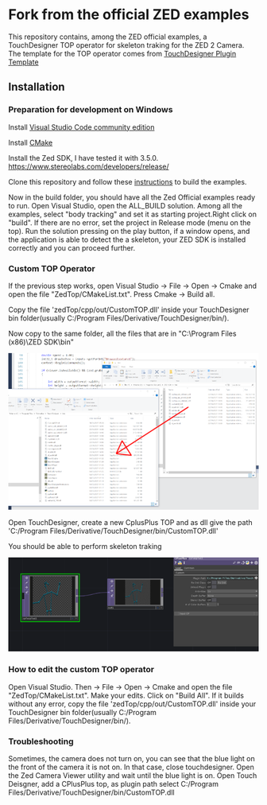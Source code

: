  # Fork from the official ZED examples
 
 This repository contains, among the ZED official examples, a TouchDesigner TOP operator for skeleton traking for the ZED 2 Camera. The template for the TOP operator comes from [TouchDesigner Plugin Template](https://github.com/satoruhiga/TouchDesigner-Plugin-Template)

 ## Installation

 ### Preparation for development on Windows
 
 Install [Visual Studio Code community edition](https://visualstudio.microsoft.com/thank-you-downloading-visual-studio/?sku=Community&rel=16)
 
 Install [CMake](https://cmake.org/runningcmake/)

 Install the Zed SDK, I have tested it with 3.5.0. https://www.stereolabs.com/developers/release/

 Clone this repository and follow these [instructions](https://www.stereolabs.com/docs/app-development/cpp/windows/#building-on-windows) to build the examples.

Now in the build folder, you should have all the Zed Official examples ready to run. Open Visual Studio, open the ALL_BUILD solution. Among all the examples, select "body tracking" and set it as starting project.Right click on "build". If there are no error, set the project in Release mode (menu on the top). Run the solution pressing on the play button, if a window opens, and the application is able to detect the a skeleton, your ZED SDK is installed correctly and you can proceed further.

### Custom TOP Operator 

 If the previous step works, open Visual Studio -> File -> Open -> Cmake and open the file "ZedTop/CMakeList.txt". Press Cmake -> Build all.

 Copy the file 'zedTop/cpp/out/CustomTOP.dll' inside your TouchDesigner bin folder(usually C:/Program Files/Derivative/TouchDesigner/bin/).

 Now copy to the same folder, all the files that are in "C:\Program Files (x86)\ZED SDK\bin\"
 
 ![example](copy.PNG)


 Open TouchDesigner, create a new CplusPlus TOP and as dll give the path 'C:/Program Files/Derivative/TouchDesigner/bin/CustomTOP.dll'

 You should be able to perform skeleton traking
 
 ![example](skeleton.PNG)
 
 
 ### How to edit the custom TOP operator
 
Open Visual Studio. Then -> File -> Open -> Cmake and open the file "ZedTop/CMakeList.txt". Make your edits. Click on "Build All". If it builds without any error, copy the file 'zedTop/cpp/out/CustomTOP.dll' inside your TouchDesigner bin folder(usually C:/Program Files/Derivative/TouchDesigner/bin/).


 
 ### Troubleshooting
 Sometimes, the camera does not turn on, you can see that the blue light on the front of the camera it is not on. In that case, close touchdesigner. Open the Zed Camera Viewer utility and wait until the blue light is on. Open Touch Deisgner, add a CPlusPlus top, as plugin path select  C:/Program Files/Derivative/TouchDesigner/bin/CustomTOP.dll





